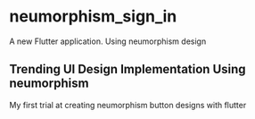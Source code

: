 # neumorphism_sign_in

A new Flutter application. Using neumorphism design 

## Trending UI Design Implementation Using neumorphism

My first trial at creating neumorphism button designs with flutter
